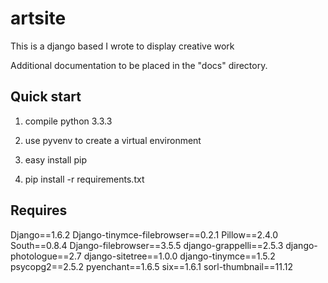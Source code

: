 artsite
=======

This is a django based I wrote to display creative work

Additional documentation to be placed in the "docs" directory.

Quick start
-----------

1. compile python 3.3.3

2. use pyvenv to create a virtual environment

3. easy install pip 

4. pip install -r requirements.txt

Requires
--------

Django==1.6.2
Django-tinymce-filebrowser==0.2.1
Pillow==2.4.0
South==0.8.4
Django-filebrowser==3.5.5
django-grappelli==2.5.3
django-photologue==2.7
django-sitetree==1.0.0
django-tinymce==1.5.2
psycopg2==2.5.2
pyenchant==1.6.5
six==1.6.1
sorl-thumbnail==11.12
